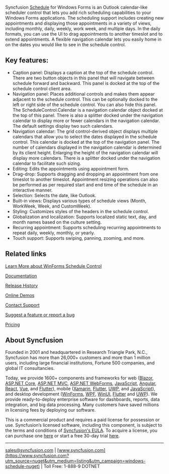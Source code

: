 Syncfusion [Schedule](https://www.syncfusion.com/winforms-ui-controls/scheduler?utm_source=nuget&utm_medium=listing&utm_campaign=windows-schedule-nuget) for Windows Forms is an Outlook calendar-like scheduler control that lets you add rich scheduling capabilities to your Windows Forms applications. The scheduling support includes creating new appointments and displaying those appointments in a variety of views, including monthly, daily, weekly, work week, and multiple days. In the daily formats, you can use the UI to drag appointments to another timeslot and to extend appointments. A flexible navigation calendar lets you easily home in on the dates you would like to see in the schedule control.

## Key features: 
* Caption panel: Displays a caption at the top of the schedule control. There are two button objects in this panel that will navigate between schedule forward and backward. This panel is docked at the top of the schedule control client area.
* Navigation panel: Places additional controls and makes them appear adjacent to the schedule control. This can be optionally docked to the left or right side of the schedule control. You can also hide this panel. The ScheduleControl.Calendar is a navigation calendar object docked at the top of this panel. There is also a splitter docked under the navigation calendar to display more or fewer calendars in the navigation calendar. The default settings display two such calendars.
* Navigation calendar: The grid control-derived object displays multiple calendars that allow you to select the dates displayed in the schedule control. This calendar is docked at the top of the navigation panel. The number of calendars displayed in the navigation calendar is determined by its client height. Enlarging the height of the navigation calendar will display more calendars. There is a splitter docked under the navigation calendar to facilitate such sizing.
* Editing: Edits the appointments using appointment form.
* Drag-drop: Supports dragging and dropping an appointment from one timeslot to another timeslot. Appointment resizing operations can also be performed as per required start and end time of the schedule in an interactive manner.
* Selection: Selects the date, like Outlook.
* Built-in views: Displays various types of schedule views (Month, WorkWeek, Week, and CustomWeek).
* Styling: Customizes styles of the headers in the schedule control.
* Globalization and localization: Supports localized static text, day, and month names based on the culture setting.
* Recurring appointment: Supports scheduling recurring appointments to repeat daily, weekly, monthly, or yearly.
* Touch support: Supports swiping, panning, zooming, and more.

## Related links
[Learn More about WinForms Schedule Control](https://www.syncfusion.com/winforms-ui-controls/scheduler?utm_source=nuget&utm_medium=listing&utm_campaign=windows-schedule-nuget)

[Documentation](https://help.syncfusion.com/windowsforms/schedule/overview?utm_source=nuget&utm_medium=listing&utm_campaign=windows-schedule-nuget)

[Release History](https://help.syncfusion.com/windowsforms/release-notes/v19.4.0.56?utm_source=nuget&utm_medium=listing&utm_campaign=windows-schedule-nuget)

[Online Demos](https://github.com/syncfusion/winforms-demos/?utm_source=nuget&utm_medium=listing&utm_campaign=windows-schedule-nuget)

[Contact Support](https://www.syncfusion.com/support/directtrac/incidents/newincident/?utm_source=nuget&utm_medium=listing&utm_campaign=windows-schedule-nuget)

[Suggest a feature or report a bug](https://www.syncfusion.com/feedback/winforms?utm_source=nuget&utm_medium=listing&utm_campaign=windows-schedule-nuget)

[Pricing](https://www.syncfusion.com/sales/products/windowsforms?utm_source=nuget&utm_medium=listing&utm_campaign=windows-schedule-nuget)

## About Syncfusion
Founded in 2001 and headquartered in Research Triangle Park, N.C., Syncfusion has more than 26,000+ customers and more than 1 million users, including large financial institutions, Fortune 500 companies, and global IT consultancies.

Today, we provide 1600+ components and frameworks for web ([Blazor](https://www.syncfusion.com/blazor-components?utm_source=nuget&utm_medium=listing&utm_campaign=windows-schedule-nuget), [ASP.NET Core](https://www.syncfusion.com/aspnet-core-ui-controls?utm_source=nuget&utm_medium=listing&utm_campaign=windows-schedule-nuget), [ASP.NET MVC](https://www.syncfusion.com/aspnet-mvc-ui-controls?utm_source=nuget&utm_medium=listing&utm_campaign=windows-schedule-nuget), [ASP.NET WebForms](https://www.syncfusion.com/jquery/aspnet-webforms-ui-controls?utm_source=nuget&utm_medium=listing&utm_campaign=windows-schedule-nuget), [JavaScript](https://www.syncfusion.com/javascript-ui-controls?utm_source=nuget&utm_medium=listing&utm_campaign=windows-schedule-nuget), [Angular](https://www.syncfusion.com/angular-ui-components?utm_source=nuget&utm_medium=listing&utm_campaign=windows-schedule-nuget), [React](https://www.syncfusion.com/react-ui-components?utm_source=nuget&utm_medium=listing&utm_campaign=windows-schedule-nuget), [Vue](https://www.syncfusion.com/vue-ui-components?utm_source=nuget&utm_medium=listing&utm_campaign=windows-schedule-nuget), and [Flutter](https://www.syncfusion.com/flutter-widgets?utm_source=nuget&utm_medium=listing&utm_campaign=windows-schedule-nuget)), mobile ([Xamarin](https://www.syncfusion.com/xamarin-ui-controls?utm_source=nuget&utm_medium=listing&utm_campaign=windows-schedule-nuget), [Flutter](https://www.syncfusion.com/flutter-widgets?utm_source=nuget&utm_medium=listing&utm_campaign=windows-schedule-nuget), [UWP](https://www.syncfusion.com/uwp-ui-controls?utm_source=nuget&utm_medium=listing&utm_campaign=windows-schedule-nuget), and [JavaScript](https://www.syncfusion.com/javascript-ui-controls?utm_source=nuget&utm_medium=listing&utm_campaign=windows-schedule-nuget)), and desktop development ([WinForms](https://www.syncfusion.com/winforms-ui-controls?utm_source=nuget&utm_medium=listing&utm_campaign=windows-schedule-nuget), [WPF](https://www.syncfusion.com/wpf-ui-controls?utm_source=nuget&utm_medium=listing&utm_campaign=windows-schedule-nuget), [WinUI](https://www.syncfusion.com/winui-controls?utm_source=nuget&utm_medium=listing&utm_campaign=windows-schedule-nuget), [Flutter](https://www.syncfusion.com/flutter-widgets?utm_source=nuget&utm_medium=listing&utm_campaign=windows-schedule-nuget) and [UWP](https://www.syncfusion.com/uwp-ui-controls?utm_source=nuget&utm_medium=listing&utm_campaign=windows-schedule-nuget)). We provide ready-to-deploy enterprise software for dashboards, reports, data integration, and big data processing. Many customers have saved millions in licensing fees by deploying our software.


This is a commercial product and requires a paid license for possession or use. Syncfusion’s licensed software, including this component, is subject to the terms and conditions of [Syncfusion's EULA](https://www.syncfusion.com/eula/es/?utm_source=nuget&utm_medium=listing&utm_campaign=windows-schedule-nuget). To acquire a license, you can purchase one [here]( https://www.syncfusion.com/sales/products/windowsforms?utm_source=nuget&utm_medium=listing&utm_campaign=windows-schedule-nuget) or start a free 30-day trial [here](https://www.syncfusion.com/account/manage-trials/start-trials?utm_source=nuget&utm_medium=listing&utm_campaign=windows-schedule-nuget).

___

[sales@syncfusion.com](mailto:sales@syncfusion.com?Subject=Syncfusion%20Notifications%20WinUI-%20NuGet) | [www.syncfusion.com](https://www.syncfusion.com?utm_source=nuget&utm_medium=listing&utm_campaign=windows-schedule-nuget) | Toll Free: 1-888-9 DOTNET


